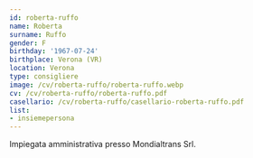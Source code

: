 ```yaml
---
id: roberta-ruffo
name: Roberta
surname: Ruffo
gender: F
birthday: '1967-07-24'
birthplace: Verona (VR)
location: Verona
type: consigliere
image: /cv/roberta-ruffo/roberta-ruffo.webp
cv: /cv/roberta-ruffo/roberta-ruffo.pdf
casellario: /cv/roberta-ruffo/casellario-roberta-ruffo.pdf
list:
- insiemepersona
---
```


Impiegata amministrativa presso Mondialtrans Srl.